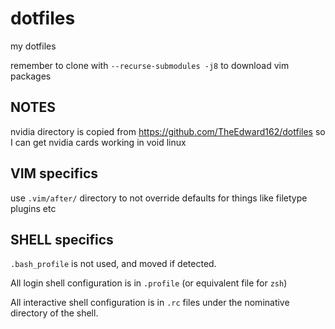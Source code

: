 # dotfiles
my dotfiles

remember to clone with `--recurse-submodules -j8` to download vim packages


## NOTES

nvidia directory is copied from https://github.com/TheEdward162/dotfiles
so I can get nvidia cards working in void linux

## VIM specifics

use `.vim/after/` directory to not override defaults for things like filetype plugins etc 

## SHELL specifics

`.bash_profile` is not used, and moved if detected.

All login shell configuration is  in `.profile` (or equivalent file for `zsh`)

All interactive shell configuration is in `.rc` files under the nominative directory of the shell.
